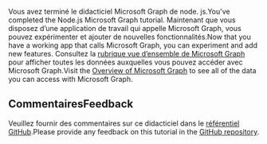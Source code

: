 <!-- markdownlint-disable MD002 MD041 -->

<span data-ttu-id="9a3fa-101">Vous avez terminé le didacticiel Microsoft Graph de node. js.</span><span class="sxs-lookup"><span data-stu-id="9a3fa-101">You've completed the Node.js Microsoft Graph tutorial.</span></span> <span data-ttu-id="9a3fa-102">Maintenant que vous disposez d’une application de travail qui appelle Microsoft Graph, vous pouvez expérimenter et ajouter de nouvelles fonctionnalités.</span><span class="sxs-lookup"><span data-stu-id="9a3fa-102">Now that you have a working app that calls Microsoft Graph, you can experiment and add new features.</span></span> <span data-ttu-id="9a3fa-103">Consultez la [rubrique vue d’ensemble de Microsoft Graph](/graph/overview) pour afficher toutes les données auxquelles vous pouvez accéder avec Microsoft Graph.</span><span class="sxs-lookup"><span data-stu-id="9a3fa-103">Visit the [Overview of Microsoft Graph](/graph/overview) to see all of the data you can access with Microsoft Graph.</span></span>

## <a name="feedback"></a><span data-ttu-id="9a3fa-104">Commentaires</span><span class="sxs-lookup"><span data-stu-id="9a3fa-104">Feedback</span></span>

<span data-ttu-id="9a3fa-105">Veuillez fournir des commentaires sur ce didacticiel dans le [référentiel GitHub](https://github.com/microsoftgraph/msgraph-training-nodeexpressapp).</span><span class="sxs-lookup"><span data-stu-id="9a3fa-105">Please provide any feedback on this tutorial in the [GitHub repository](https://github.com/microsoftgraph/msgraph-training-nodeexpressapp).</span></span>

